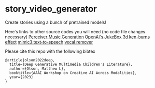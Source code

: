 # story_video_generator
Create stories using a bunch of pretrained models!

Here's links to other source codes you will need (no code file changes necessary)
[Perceiver Music Generation](https://github.com/feizc/Perceiver-Music-Generation)
[OpenAI's JukeBox](https://github.com/openai/jukebox)
[3d ken-burns effect](https://github.com/sniklaus/3d-ken-burns)
[mimic3 text-to-speech](https://mycroft.ai/mimic-3/)
[vocal remover](https://github.com/tsurumeso/vocal-remover)

Please cite this repo with the following bibtex
```
@article{olson2022deep,
  title={Deep Generative Multimedia Children's Literature},
  author={Olson, Matthew L},
  booktitle={AAAI Workshop on Creative AI Across Modalities},
  year={2023}
}
```
